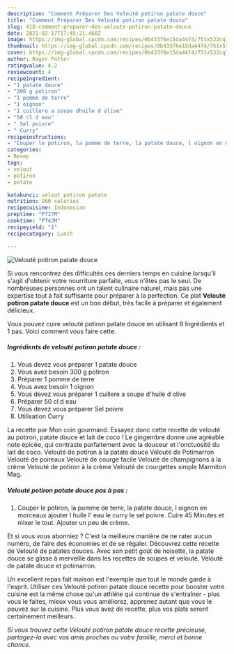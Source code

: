 ```yaml
---
description: "Comment Préparer Des Velouté potiron patate douce"
title: "Comment Préparer Des Velouté potiron patate douce"
slug: 418-comment-preparer-des-veloute-potiron-patate-douce
date: 2021-02-17T17:45:21.460Z
image: https://img-global.cpcdn.com/recipes/0b433f6e15da44f4/751x532cq70/veloute-potiron-patate-douce-photo-principale-de-la-recette.jpg
thumbnail: https://img-global.cpcdn.com/recipes/0b433f6e15da44f4/751x532cq70/veloute-potiron-patate-douce-photo-principale-de-la-recette.jpg
cover: https://img-global.cpcdn.com/recipes/0b433f6e15da44f4/751x532cq70/veloute-potiron-patate-douce-photo-principale-de-la-recette.jpg
author: Roger Potter
ratingvalue: 4.2
reviewcount: 4
recipeingredient:
- "1 patate douce"
- "300 g potiron"
- "1 pomme de terre"
- "1 oignon"
- "1 cuillere a soupe dhuile d olive"
- "50 cl d eau"
- " Sel poivre"
- " Curry"
recipeinstructions:
- "Couper le potiron, la pomme de terre, la patate douce, l oignon en morceaux ajouter l huile l&#39; eau le curry le sel poivre. Cuire 45 Minutes et mixer le tout. Ajouter un peu de crème."
categories:
- Resep
tags:
- velout
- potiron
- patate

katakunci: velout potiron patate 
nutrition: 260 calories
recipecuisine: Indonesian
preptime: "PT27M"
cooktime: "PT43M"
recipeyield: "1"
recipecategory: Lunch

---
```



![Velouté potiron patate douce](https://img-global.cpcdn.com/recipes/0b433f6e15da44f4/751x532cq70/veloute-potiron-patate-douce-photo-principale-de-la-recette.jpg)

Si vous rencontrez des difficultés ces derniers temps en cuisine lorsqu'il s'agit d'obtenir votre nourriture parfaite, vous n'êtes pas le seul. De nombreuses personnes ont un talent culinaire naturel, mais pas une expertise tout à fait suffisante pour préparer à la perfection. Ce plat <strong> Velouté potiron patate douce </strong> est un bon début, très facile à préparer et également délicieux.

<!--inarticleads1-->

Vous pouvez cuire velouté potiron patate douce en utilisant 8 Ingrédients et 1 pas. Voici comment vous faire cette.

##### Ingrédients de velouté potiron patate douce :

1. Vous devez vous préparer 1 patate douce
1. Vous avez besoin 300 g potiron
1. Préparer 1 pomme de terre
1. Vous avez besoin 1 oignon
1. Vous devez vous préparer 1 cuillere a soupe d&#39;huile d olive
1. Préparer 50 cl d eau
1. Vous devez vous préparer  Sel poivre
1. Utilisation  Curry


La recette par Mon coin gourmand. Essayez donc cette recette de velouté au potiron, patate douce et lait de coco ! Le gingembre donne une agréable note épicée, qui contraste parfaitement avec la douceur et l&#39;onctuosité du lait de coco. Velouté de potiron à la patate douce Velouté de Potimarron Velouté de poireaux Velouté de courge facile Velouté de champignons à la crème Velouté de potiron à la crème Velouté de courgettes simple Marmiton Mag. 

<!--inarticleads2-->

##### Velouté potiron patate douce pas à pas :

1. Couper le potiron, la pomme de terre, la patate douce, l oignon en morceaux ajouter l huile l&#39; eau le curry le sel poivre. Cuire 45 Minutes et mixer le tout. Ajouter un peu de crème.


Et si vous vous abonniez ? C&#39;est la meilleure manière de ne rater aucun numéro, de faire des économies et de se régaler. Découvrez cette recette de Velouté de patates douces. Avec son petit goût de noisette, la patate douce se glisse à merveille dans les recettes de soupes et velouté. Velouté de patate douce et potimarron. 

<!--inarticleads1-->

<p>
Un excellent repas fait maison est l'exemple que tout le monde garde à l'esprit. Utiliser ces Velouté potiron patate douce recette pour booster votre cuisine est la même chose qu'un athlète qui continue de s'entraîner - plus vous le faites, mieux vous vous améliorez, apprenez autant que vous le pouvez sur la cuisine. Plus vous avez de recette, plus vos plats seront certainement meilleurs.
</p>

<p>
<i>Si vous trouvez cette Velouté potiron patate douce recette précieuse, partagez-la avec vos amis proches ou votre famille, merci et bonne chance.</i>
</p>
